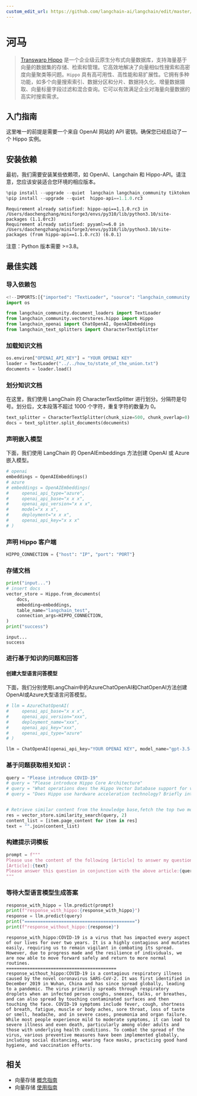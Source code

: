 ```yaml
---
custom_edit_url: https://github.com/langchain-ai/langchain/edit/master/docs/docs/integrations/vectorstores/hippo.ipynb
---
```

# 河马

>[Transwarp Hippo](https://www.transwarp.cn/en/subproduct/hippo) 是一个企业级云原生分布式向量数据库，支持海量基于向量的数据集的存储、检索和管理。它高效地解决了向量相似性搜索和高密度向量聚类等问题。`Hippo` 具有高可用性、高性能和易扩展性。它拥有多种功能，如多个向量搜索索引、数据分区和分片、数据持久化、增量数据摄取、向量标量字段过滤和混合查询。它可以有效满足企业对海量向量数据的高实时搜索需求。

## 入门指南

这里唯一的前提是需要一个来自 OpenAI 网站的 API 密钥。确保您已经启动了一个 Hippo 实例。

## 安装依赖

最初，我们需要安装某些依赖项，如 OpenAI、Langchain 和 Hippo-API。请注意，您应该安装适合您环境的相应版本。


```python
%pip install --upgrade --quiet  langchain langchain_community tiktoken langchain-openai
%pip install --upgrade --quiet  hippo-api==1.1.0.rc3
```
```output
Requirement already satisfied: hippo-api==1.1.0.rc3 in /Users/daochengzhang/miniforge3/envs/py310/lib/python3.10/site-packages (1.1.0rc3)
Requirement already satisfied: pyyaml>=6.0 in /Users/daochengzhang/miniforge3/envs/py310/lib/python3.10/site-packages (from hippo-api==1.1.0.rc3) (6.0.1)
```
注意：Python 版本需要 >=3.8。

## 最佳实践
### 导入依赖包


```python
<!--IMPORTS:[{"imported": "TextLoader", "source": "langchain_community.document_loaders", "docs": "https://python.langchain.com/api_reference/community/document_loaders/langchain_community.document_loaders.text.TextLoader.html", "title": "Hippo"}, {"imported": "Hippo", "source": "langchain_community.vectorstores.hippo", "docs": "https://python.langchain.com/api_reference/community/vectorstores/langchain_community.vectorstores.hippo.Hippo.html", "title": "Hippo"}, {"imported": "ChatOpenAI", "source": "langchain_openai", "docs": "https://python.langchain.com/api_reference/openai/chat_models/langchain_openai.chat_models.base.ChatOpenAI.html", "title": "Hippo"}, {"imported": "OpenAIEmbeddings", "source": "langchain_openai", "docs": "https://python.langchain.com/api_reference/openai/embeddings/langchain_openai.embeddings.base.OpenAIEmbeddings.html", "title": "Hippo"}, {"imported": "CharacterTextSplitter", "source": "langchain_text_splitters", "docs": "https://python.langchain.com/api_reference/text_splitters/character/langchain_text_splitters.character.CharacterTextSplitter.html", "title": "Hippo"}]-->
import os

from langchain_community.document_loaders import TextLoader
from langchain_community.vectorstores.hippo import Hippo
from langchain_openai import ChatOpenAI, OpenAIEmbeddings
from langchain_text_splitters import CharacterTextSplitter
```

### 加载知识文档


```python
os.environ["OPENAI_API_KEY"] = "YOUR OPENAI KEY"
loader = TextLoader("../../how_to/state_of_the_union.txt")
documents = loader.load()
```

### 划分知识文档

在这里，我们使用 LangChain 的 CharacterTextSplitter 进行划分。分隔符是句号。划分后，文本段落不超过 1000 个字符，重复字符的数量为 0。


```python
text_splitter = CharacterTextSplitter(chunk_size=500, chunk_overlap=0)
docs = text_splitter.split_documents(documents)
```

### 声明嵌入模型
下面，我们使用 LangChain 的 OpenAIEmbeddings 方法创建 OpenAI 或 Azure 嵌入模型。


```python
# openai
embeddings = OpenAIEmbeddings()
# azure
# embeddings = OpenAIEmbeddings(
#     openai_api_type="azure",
#     openai_api_base="x x x",
#     openai_api_version="x x x",
#     model="x x x",
#     deployment="x x x",
#     openai_api_key="x x x"
# )
```

### 声明 Hippo 客户端


```python
HIPPO_CONNECTION = {"host": "IP", "port": "PORT"}
```

### 存储文档


```python
print("input...")
# insert docs
vector_store = Hippo.from_documents(
    docs,
    embedding=embeddings,
    table_name="langchain_test",
    connection_args=HIPPO_CONNECTION,
)
print("success")
```
```output
input...
success
```
### 进行基于知识的问题和回答
#### 创建大型语言问答模型
下面，我们分别使用LangChain中的AzureChatOpenAI和ChatOpenAI方法创建OpenAI或Azure大型语言问答模型。


```python
# llm = AzureChatOpenAI(
#     openai_api_base="x x x",
#     openai_api_version="xxx",
#     deployment_name="xxx",
#     openai_api_key="xxx",
#     openai_api_type="azure"
# )

llm = ChatOpenAI(openai_api_key="YOUR OPENAI KEY", model_name="gpt-3.5-turbo-16k")
```

### 基于问题获取相关知识：


```python
query = "Please introduce COVID-19"
# query = "Please introduce Hippo Core Architecture"
# query = "What operations does the Hippo Vector Database support for vector data?"
# query = "Does Hippo use hardware acceleration technology? Briefly introduce hardware acceleration technology."


# Retrieve similar content from the knowledge base,fetch the top two most similar texts.
res = vector_store.similarity_search(query, 2)
content_list = [item.page_content for item in res]
text = "".join(content_list)
```

### 构建提示词模板


```python
prompt = f"""
Please use the content of the following [Article] to answer my question. If you don't know, please say you don't know, and the answer should be concise."
[Article]:{text}
Please answer this question in conjunction with the above article:{query}
"""
```

### 等待大型语言模型生成答案


```python
response_with_hippo = llm.predict(prompt)
print(f"response_with_hippo:{response_with_hippo}")
response = llm.predict(query)
print("==========================================")
print(f"response_without_hippo:{response}")
```
```output
response_with_hippo:COVID-19 is a virus that has impacted every aspect of our lives for over two years. It is a highly contagious and mutates easily, requiring us to remain vigilant in combating its spread. However, due to progress made and the resilience of individuals, we are now able to move forward safely and return to more normal routines.
==========================================
response_without_hippo:COVID-19 is a contagious respiratory illness caused by the novel coronavirus SARS-CoV-2. It was first identified in December 2019 in Wuhan, China and has since spread globally, leading to a pandemic. The virus primarily spreads through respiratory droplets when an infected person coughs, sneezes, talks, or breathes, and can also spread by touching contaminated surfaces and then touching the face. COVID-19 symptoms include fever, cough, shortness of breath, fatigue, muscle or body aches, sore throat, loss of taste or smell, headache, and in severe cases, pneumonia and organ failure. While most people experience mild to moderate symptoms, it can lead to severe illness and even death, particularly among older adults and those with underlying health conditions. To combat the spread of the virus, various preventive measures have been implemented globally, including social distancing, wearing face masks, practicing good hand hygiene, and vaccination efforts.
```

## 相关

- 向量存储 [概念指南](/docs/concepts/#vector-stores)
- 向量存储 [使用指南](/docs/how_to/#vector-stores)
